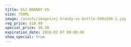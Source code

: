 ```yaml
---
title: E&J BRANDY VS
size: 750ML
image: /assets/images/ej-brandy-vs-bottle-500x500-1.jpg
reg_price: $10.99
special_price: $8.49
expiration_date: 2018-02-07 00:00:00
show_special: true
---
```



